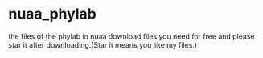 # nuaa_phylab
the files of the phylab in nuaa
download files you need for free and please star it after downloading.(Star it means you like my files.)

